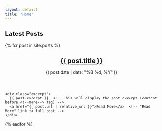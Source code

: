 ```yaml
---
layout: default
title: "Home"
---
```


## Latest Posts

{% for post in site.posts %}
  <article>
    <header>
      <h2><a href="{{ post.url | relative_url }}">{{ post.title }}</a></h2>
      <p>{{ post.date | date: "%B %d, %Y" }}</p>
    </header>

    <div class="excerpt">
      {{ post.excerpt }}  <!-- This will display the post excerpt (content before <!--more--> tag) -->
      <a href="{{ post.url | relative_url }}">Read More</a>  <!-- "Read More" link to full post -->
    </div>
  </article>
{% endfor %}
